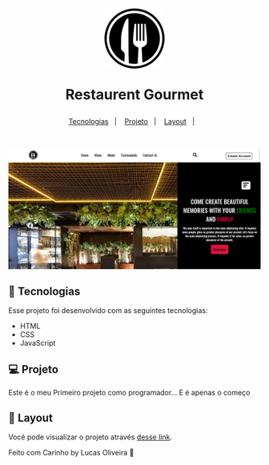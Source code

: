 <h1 align="center">
  <img alt="Restaurent Gourmet" title="Restaurent Gourmet" src="./images/icons/fork-and-knife-cutlery-circle-interface-symbol-for-restaurant.png" width="120px" />
  <p> Restaurent Gourmet</p>
</h1>

<p align="center">
  <a href="#-tecnologias">Tecnologias</a>&nbsp;&nbsp;&nbsp;|&nbsp;&nbsp;&nbsp;
  <a href="#-projeto">Projeto</a>&nbsp;&nbsp;&nbsp;|&nbsp;&nbsp;&nbsp;
  <a href="#-layout">Layout</a>&nbsp;&nbsp;&nbsp;|&nbsp;&nbsp;&nbsp;
</p>

<br>

<p align="center">
   <img alt="Restaurent Gourmet" title="Restaurent Gourmet" src="./images/Screenshot 2022-01-15 at 15-17-26 Restaurant Gourmet.png" width="720px" />
</p>

## 🚀 Tecnologias

Esse projeto foi desenvolvido com as seguintes tecnologias:

- HTML
- CSS
- JavaScript

## 💻 Projeto
Este é o meu Primeiro projeto como programador... E é apenas o começo

## 🔖 Layout

Você pode visualizar o projeto através [desse link](https://luskardev.github.io/Project_Restaurant/).


Feito com Carinho by Lucas Oliveira :wave:
